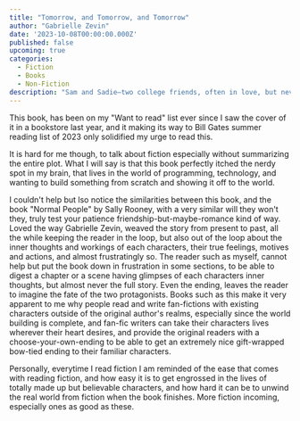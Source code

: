 ```yaml
---
title: "Tomorrow, and Tomorrow, and Tomorrow"
author: "Gabrielle Zevin"
date: '2023-10-08T00:00:00.000Z'
published: false
upcoming: true
categories:
  - Fiction
  - Books
  - Non-Fiction
description: "Sam and Sadie—two college friends, often in love, but never lovers—become creative partners in a dazzling and intricately imagined world of video game design, where success brings them fame, joy, tragedy, duplicity, and, ultimately, a kind of immortality. It is a love story, but not one you have read before. On a bitter-cold day, in the December of his junior year at Harvard, Sam Masur exits a subway car and sees, amid the hordes of people waiting on the platform, Sadie Green. He calls her name. For a moment, she pretends she hasn’t heard him, but then, she turns, and a game begins: a legendary collaboration that will launch them to stardom. These friends, intimates since childhood, borrow money, beg favors, and, before even graduating college, they have created their first blockbuster, Ichigo. Overnight, the world is theirs. Not even twenty-five years old, Sam and Sadie are brilliant, successful, and rich, but these qualities won’t protect them from their own creative ambitions or the betrayals of their hearts. Spanning thirty years, from Cambridge, Massachusetts, to Venice Beach, California, and lands in between and far beyond, Gabrielle Zevin’s Tomorrow, and Tomorrow, and Tomorrow examines the multifarious nature of identity, disability, failure, the redemptive possibilities in play, and above all, our need to connect: to be loved and to love."
---
```

This book, has been on my "Want to read" list ever since I saw the cover of it in a bookstore last year, and it making its way to Bill Gates summer reading list of 2023 only solidified my urge to read this.

It is hard for me though, to talk about fiction especially without summarizing the entire plot. What I will say is that this book perfectly itched the nerdy spot in my brain, that lives in the world of programming, technology, and wanting to build something from scratch and showing it off to the world. 

I couldn't help but lso notice the similarities between this book, and the book "Normal People" by Sally Rooney, with a very similar will they won't they, truly test your patience friendship-but-maybe-romance kind of way. Loved the way Gabrielle Zevin, weaved the story from present to past, all the while keeping the reader in the loop, but also out of the loop about the inner thoughts and workings of each characters, their true feelings, motives and actions, and almost frustratingly so. The reader such as myself, cannot help but put the book down in frustration in some sections, to be able to digest a chapter or a scene having glimpses of each characters inner thoughts, but almost never the full story. Even the ending, leaves the reader to imagine the fate of the two protagonists. Books such as this make it very apparent to me why people read and write fan-fictions with existing characters outside of the original author's realms, especially since the world building is complete, and fan-fic writers can take their characters lives wherever their heart desires, and provide the original readers with a choose-your-own-ending to be able to get an extremely nice gift-wrapped bow-tied ending to their familiar characters.

Personally, everytime I read fiction I am reminded of the ease that comes with reading fiction, and how easy it is to get engrossed in the lives of totally made up but believable characters, and how hard it can be to unwind the real world from fiction when the book finishes. More fiction incoming, especially ones as good as these.